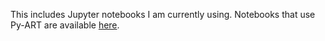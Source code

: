 This includes Jupyter notebooks I am currently using. 
Notebooks that use Py-ART are available <a href="http://arm-doe.github.io/pyart/dev/auto_examples/index.html">here</a>. 
